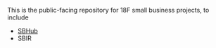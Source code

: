 This is the public-facing repository for 18F small business projects, to include
* [SBHub](https://github.com/18f/sbhub)
* SBIR
